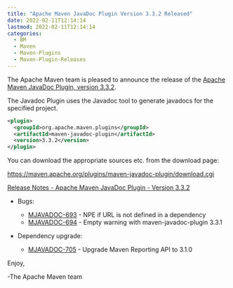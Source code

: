 ```yaml
---
title: "Apache Maven JavaDoc Plugin Version 3.3.2 Released"
date: 2022-02-11T12:14:14
lastmod: 2022-02-11T12:14:14
categories:
  - BM
  - Maven
  - Maven-Plugins
  - Maven-Plugin-Releases
---
```

The Apache Maven team is pleased to announce the release of the 
[Apache Maven JavaDoc Plugin, version 3.3.2](https://maven.apache.org/plugins/maven-javadoc-plugin).

The Javadoc Plugin uses the Javadoc tool to generate javadocs for the
specified project. 


```xml
<plugin>
  <groupId>org.apache.maven.plugins</groupId>
  <artifactId>maven-javadoc-plugin</artifactId>
  <version>3.3.2</version>
</plugin>
```

You can download the appropriate sources etc. from the download page:

https://maven.apache.org/plugins/maven-javadoc-plugin/download.cgi

<!-- more -->

[Release Notes - Apache Maven JavaDoc Plugin - Version 3.3.2](https://issues.apache.org/jira/secure/ReleaseNote.jspa?projectId=12317529&version=12345698)



* Bugs:
 
  * [MJAVADOC-693](https://issues.apache.org/jira/browse/MJAVADOC-693) - NPE if URL is not defined in a dependency
  * [MJAVADOC-694](https://issues.apache.org/jira/browse/MJAVADOC-694) - Empty warning with maven-javadoc-plugin 3.3.1

* Dependency upgrade:
 
  * [MJAVADOC-705](https://issues.apache.org/jira/browse/MJAVADOC-705) - Upgrade Maven Reporting API to 3.1.0


Enjoy,

-The Apache Maven team 
